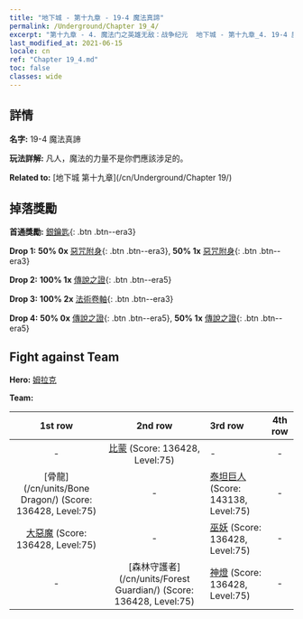 ```yaml
---
title: "地下城 - 第十九章 - 19-4 魔法真諦"
permalink: /Underground/Chapter 19_4/
excerpt: "第十九章 - 4. 魔法门之英雄无敌：战争纪元  地下城 - 第十九章_4. 19-4 魔法真諦"
last_modified_at: 2021-06-15
locale: cn
ref: "Chapter 19_4.md"
toc: false
classes: wide
---
```


## 詳情

 **名字:** 19-4 魔法真諦

 **玩法詳解:**       凡人，魔法的力量不是你們應該涉足的。

 **Related to:** [地下城 第十九章](/cn/Underground/Chapter 19/)

## 掉落獎勵

 **首通獎勵:** [銀鑰匙](/cn/Items/con_693/){: .btn .btn--era3}

 **Drop 1:** **50% 0x** [惡咒附身](/cn/Items/her_410/){: .btn .btn--era3}, **50% 1x** [惡咒附身](/cn/Items/her_410/){: .btn .btn--era3}

 **Drop 2:** **100% 1x** [傳說之證](/cn/Items/mat_74/){: .btn .btn--era5}

 **Drop 3:** **100% 2x** [法術卷軸](/cn/Items/con_694/){: .btn .btn--era3}

 **Drop 4:** **50% 0x** [傳說之證](/cn/Items/mat_67/){: .btn .btn--era5}, **50% 1x** [傳說之證](/cn/Items/mat_67/){: .btn .btn--era5}


## Fight against Team
 **Hero:** [姆拉克](/cn/heroes/Mullich/)

 **Team:**


  | 1st row | 2nd row | 3rd row | 4th row |
  |:----:|:----:|:----|:----:|
  | - | [比蒙](/cn/units/Behemoth/) (Score: 136428, Level:75)  | - | - |
  | [骨龍](/cn/units/Bone Dragon/) (Score: 136428, Level:75)  | - | [泰坦巨人](/cn/units/Giant/) (Score: 143138, Level:75)  | - |
  | [大惡魔](/cn/units/Devil/) (Score: 136428, Level:75)  | - | [巫妖](/cn/units/Lich/) (Score: 136428, Level:75)  | - |
  | - | [森林守護者](/cn/units/Forest Guardian/) (Score: 136428, Level:75)  | [神燈](/cn/units/Genie/) (Score: 136428, Level:75)  | - |


